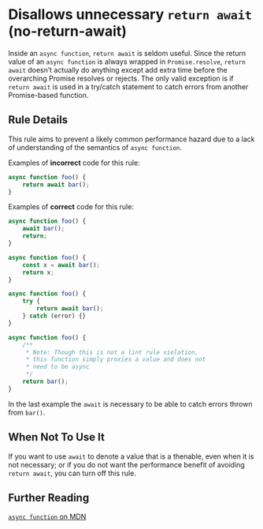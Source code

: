 # Disallows unnecessary `return await` (no-return-await)

Inside an `async function`, `return await` is seldom useful. Since the return value of an `async function` is always wrapped in `Promise.resolve`, `return await` doesn’t actually do anything except add extra time before the overarching Promise resolves or rejects. The only valid exception is if `return await` is used in a try/catch statement to catch errors from another Promise-based function.

## Rule Details

This rule aims to prevent a likely common performance hazard due to a lack of understanding of the semantics of `async function`.

Examples of **incorrect** code for this rule:

```js
async function foo() {
    return await bar();
}
```

Examples of **correct** code for this rule:

```js
async function foo() {
    await bar();
    return;
}

async function foo() {
    const x = await bar();
    return x;
}

async function foo() {
    try {
        return await bar();
    } catch (error) {}
}

async function foo() {
    /** 
     * Note: Though this is not a lint rule violation, 
     * this function simply proxies a value and does not 
     * need to be async  
     */
    return bar();
}
```

In the last example the `await` is necessary to be able to catch errors thrown from `bar()`.

## When Not To Use It

If you want to use `await` to denote a value that is a thenable, even when it is not necessary; or if you do not want the performance benefit of avoiding `return await`, you can turn off this rule.

## Further Reading

[`async function` on MDN](https://developer.mozilla.org/en-US/docs/Web/JavaScript/Reference/Statements/async_function)
